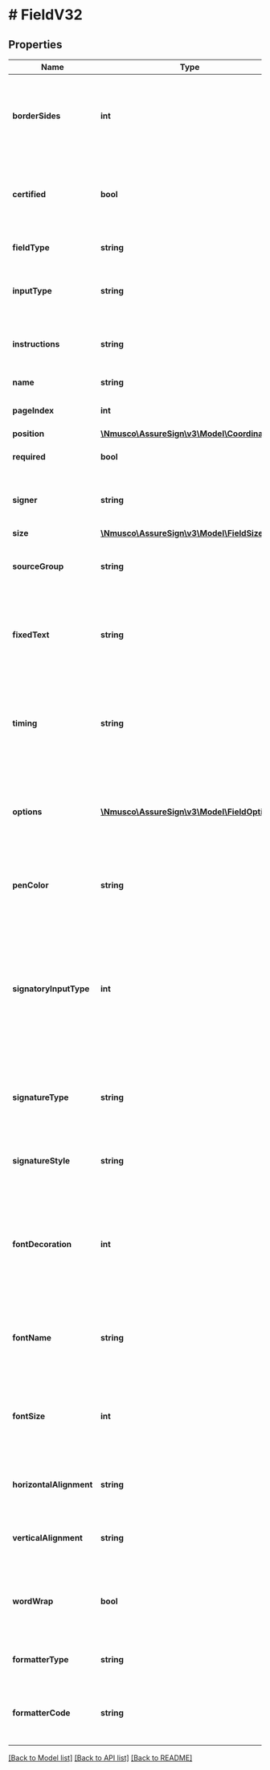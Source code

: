 # # FieldV32

## Properties

Name | Type | Description | Notes
------------ | ------------- | ------------- | -------------
**borderSides** | **int** | Specifies the borders that should be drawn around the field (if any) as integer representation of a bitwise operator.  For Example: None &#x3D; 0, Top &#x3D; 1, Right &#x3D; 2, Bottom &#x3D; 4, Left &#x3D; 8, All &#x3D; 15 | [optional] 
**certified** | **bool** | Specifies whether or not printed metadata uniquely identifying the field should be rendered around it to visually distinguish it from other data on the containing page. | [optional] 
**fieldType** | **string** | Specifies the type of input required for the field: signature/initials or text. | [optional] 
**inputType** | **string** | Specifies the source of the input for the field.  Possible values include &amp;apos;Signer&amp;apos; and &amp;apos;Fixed&amp;apos;. | [optional] 
**instructions** | **string** | Specifies the instructions that will be presented to the signer when they are prompted to provide input for the field. | [optional] 
**name** | **string** | Specifies the name of the field. | [optional] 
**pageIndex** | **int** | Specifies the 0-based index of the containing page. | [optional] 
**position** | [**\Nmusco\AssureSign\v3\Model\Coordinate**](.md) |  | [optional] 
**required** | **bool** | Specifies whether or not signer input is required for the field. | [optional] 
**signer** | **string** | Specifies the label identifying the intended signer for fields that require signer input (signature or text). | [optional] 
**size** | [**\Nmusco\AssureSign\v3\Model\FieldSize**](.md) |  | [optional] 
**sourceGroup** | **string** | Optionally specifies a common identifier for a group of fields in an envelope that should share a value. | [optional] 
**fixedText** | **string** | Specifies the text contents for the field for fields with a &amp;apos;FieldType&amp;apos; of &amp;apos;Typed&amp;apos; and an &amp;apos;InputType&amp;apos; of &amp;apos;Fixed&amp;apos;.  Note: content may include merge fields. | [optional] 
**timing** | **string** | Specifies the timing for when the contents of the field will be rendered to the containing document for fields with a &amp;apos;FieldType&amp;apos; of &amp;apos;Typed&amp;apos; and an &amp;apos;InputType&amp;apos; of &amp;apos;Fixed&amp;apos;. | [optional] 
**options** | [**\Nmusco\AssureSign\v3\Model\FieldOption[]**](FieldOption.md) | Provides the list of options to present to the signer for fields with a &amp;apos;FieldType&amp;apos; of &amp;apos;Typed&amp;apos; and one of the &amp;apos;Multiple Choice&amp;apos; signatory input types. | [optional] 
**penColor** | **string** | Specifies the color of &amp;apos;ink&amp;apos; used to render the signature for fields with a &amp;apos;FieldType&amp;apos; of &amp;apos;Signature&amp;apos;. | [optional] 
**signatoryInputType** | **int** | Specifies the type of input required from the signer for fields with a &amp;apos;FieldType&amp;apos; of &amp;apos;Typed&amp;apos;.  Possible values include: Free_Text &#x3D; 0, Prefill &#x3D; 1, Multiple_Choice_Text &#x3D; 2, Multiple_Choice_Graphic &#x3D; 3, Timestamp &#x3D; 4, Custom_Validation &#x3D; 5, Multiple_Choice_Radio &#x3D; 6, Multiple_Choice_Checkbox &#x3D; 7 | [optional] 
**signatureType** | **string** | Specifies the type of signature (initials or signature) the signer will be prompted to provide for fields with a &amp;apos;FieldType&amp;apos; of &amp;apos;Signature&amp;apos;. | [optional] 
**signatureStyle** | **string** | Specifies the style of signature the signer will adopt for fields with a &amp;apos;FieldType&amp;apos; of &amp;apos;Signature&amp;apos;. | [optional] 
**fontDecoration** | **int** | Specifies the font styles that should be applied for fields with a &amp;apos;FieldType&amp;apos; of &amp;apos;Typed&amp;apos; as an integer representation of a bitwise operator.  For Example: Regular &#x3D; 0, Bold &#x3D; 1, Italic &#x3D; 2, Underline &#x3D; 4, Bold + Italic + Underline &#x3D; 7 | [optional] 
**fontName** | **string** | Specifies the name of the supported font that should be used to render the contents of the field for fields with a &amp;apos;FieldType&amp;apos; of &amp;apos;Typed&amp;apos;. | [optional] 
**fontSize** | **int** | Specifies the size of the font that should be used to render the contents of the field for fields with a &amp;apos;FieldType&amp;apos; of &amp;apos;Typed&amp;apos;.  Possible values include: 6, 8, 10, 12, 14 | [optional] 
**horizontalAlignment** | **string** | Specifies the horizontal alignment of the field contents for fields with a &amp;apos;FieldType&amp;apos; of &amp;apos;Typed&amp;apos;. | [optional] 
**verticalAlignment** | **string** | Specifies the vertical alignment of the field contents for fields with a &amp;apos;FieldType&amp;apos; of &amp;apos;Typed&amp;apos;. | [optional] 
**wordWrap** | **bool** | Specifies whether or not the contents of the field should be automatically wrapped to a new line for fields with a &amp;apos;FieldType&amp;apos; of &amp;apos;Typed&amp;apos;. | [optional] 
**formatterType** | **string** | Specifies the text mask to apply for fields with a &amp;apos;FieldType&amp;apos; of &amp;apos;Typed&amp;apos;. | [optional] 
**formatterCode** | **string** | Specifies the custom text mask to apply for fields with a &amp;apos;FieldType&amp;apos; of &amp;apos;Typed&amp;apos; and a &amp;apos;FormatterType&amp;apos; of &amp;apos;Fixed&amp;apos;. | [optional] 

[[Back to Model list]](../../README.md#documentation-for-models) [[Back to API list]](../../README.md#documentation-for-api-endpoints) [[Back to README]](../../README.md)


